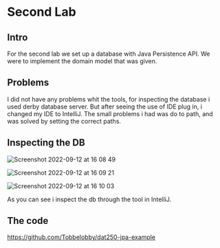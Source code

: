 # Second Lab

## Intro 


For the second lab we set up a database with Java Persistence API.
We were to implement the domain model that was given.

## Problems 

I did not have any problems whit the tools, for inspecting the database i used derby database server.
But after seeing the use of IDE plug in, i changed my IDE to IntelliJ.
The small problems i had was do to path, and was solved by setting the correct paths.

## Inspecting the DB

![Screenshot 2022-09-12 at 16 08 49](https://user-images.githubusercontent.com/57746569/189675416-6d5bbfc0-4b2f-4dfc-a6bd-cf88807f182c.png)

![Screenshot 2022-09-12 at 16 09 21](https://user-images.githubusercontent.com/57746569/189675531-effc7dcb-6d50-44a3-9f9a-a60101dc202e.png)

![Screenshot 2022-09-12 at 16 10 03](https://user-images.githubusercontent.com/57746569/189675718-e5ad744e-a792-4ef0-b853-4f5bb0704096.png)


As you can see i inspect the db through the tool in IntelliJ.


## The code 
https://github.com/Tobbelobby/dat250-jpa-example
